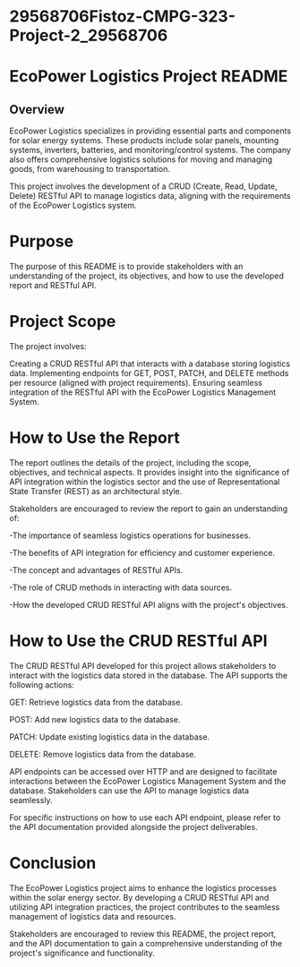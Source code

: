 # 29568706Fistoz-CMPG-323-Project-2_29568706

# EcoPower Logistics Project README

## Overview
EcoPower Logistics specializes in providing essential parts and components for solar energy systems. These products include solar panels, mounting systems, inverters, batteries, and monitoring/control systems. The company also offers comprehensive logistics solutions for moving and managing goods, from warehousing to transportation.

This project involves the development of a CRUD (Create, Read, Update, Delete) RESTful API to manage logistics data, aligning with the requirements of the EcoPower Logistics system.

# Purpose
The purpose of this README is to provide stakeholders with an understanding of the project, its objectives, and how to use the developed report and RESTful API.

# Project Scope
The project involves:

Creating a CRUD RESTful API that interacts with a database storing logistics data.
Implementing endpoints for GET, POST, PATCH, and DELETE methods per resource (aligned with project requirements).
Ensuring seamless integration of the RESTful API with the EcoPower Logistics Management System.

# How to Use the Report
The report outlines the details of the project, including the scope, objectives, and technical aspects. It provides insight into the significance of API integration within the logistics sector and the use of Representational State Transfer (REST) as an architectural style.

Stakeholders are encouraged to review the report to gain an understanding of:

-The importance of seamless logistics operations for businesses.

-The benefits of API integration for efficiency and customer experience.

-The concept and advantages of RESTful APIs.

-The role of CRUD methods in interacting with data sources.

-How the developed CRUD RESTful API aligns with the project's objectives.

# How to Use the CRUD RESTful API
The CRUD RESTful API developed for this project allows stakeholders to interact with the logistics data stored in the database. The API supports the following actions:

GET: Retrieve logistics data from the database.

POST: Add new logistics data to the database.

PATCH: Update existing logistics data in the database.

DELETE: Remove logistics data from the database.

API endpoints can be accessed over HTTP and are designed to facilitate interactions between the EcoPower Logistics Management System and the database. Stakeholders can use the API to manage logistics data seamlessly.

For specific instructions on how to use each API endpoint, please refer to the API documentation provided alongside the project deliverables.

# Conclusion
The EcoPower Logistics project aims to enhance the logistics processes within the solar energy sector. By developing a CRUD RESTful API and utilizing API integration practices, the project contributes to the seamless management of logistics data and resources.

Stakeholders are encouraged to review this README, the project report, and the API documentation to gain a comprehensive understanding of the project's significance and functionality.
